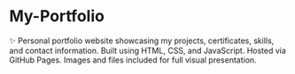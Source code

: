 # My-Portfolio
✨ Personal portfolio website showcasing my projects, certificates, skills, and contact information. Built using HTML, CSS, and JavaScript. Hosted via GitHub Pages. Images and files included for full visual presentation.
